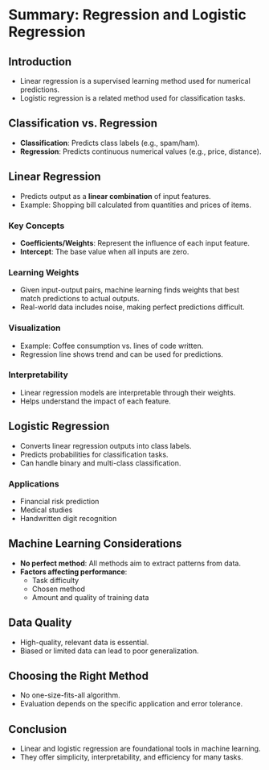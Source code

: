 # Summary: Regression and Logistic Regression

## Introduction
- Linear regression is a supervised learning method used for numerical predictions.
- Logistic regression is a related method used for classification tasks.

## Classification vs. Regression
- **Classification**: Predicts class labels (e.g., spam/ham).
- **Regression**: Predicts continuous numerical values (e.g., price, distance).

## Linear Regression
- Predicts output as a **linear combination** of input features.
- Example: Shopping bill calculated from quantities and prices of items.

### Key Concepts
- **Coefficients/Weights**: Represent the influence of each input feature.
- **Intercept**: The base value when all inputs are zero.

### Learning Weights
- Given input-output pairs, machine learning finds weights that best match predictions to actual outputs.
- Real-world data includes noise, making perfect predictions difficult.

### Visualization
- Example: Coffee consumption vs. lines of code written.
- Regression line shows trend and can be used for predictions.

### Interpretability
- Linear regression models are interpretable through their weights.
- Helps understand the impact of each feature.

## Logistic Regression
- Converts linear regression outputs into class labels.
- Predicts probabilities for classification tasks.
- Can handle binary and multi-class classification.

### Applications
- Financial risk prediction
- Medical studies
- Handwritten digit recognition

## Machine Learning Considerations
- **No perfect method**: All methods aim to extract patterns from data.
- **Factors affecting performance**:
  - Task difficulty
  - Chosen method
  - Amount and quality of training data

## Data Quality
- High-quality, relevant data is essential.
- Biased or limited data can lead to poor generalization.

## Choosing the Right Method
- No one-size-fits-all algorithm.
- Evaluation depends on the specific application and error tolerance.

## Conclusion
- Linear and logistic regression are foundational tools in machine learning.
- They offer simplicity, interpretability, and efficiency for many tasks.
